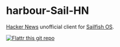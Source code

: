 # harbour-Sail-HN

[Hacker News](https://news.ycombinator.com/) unofficial client for [Sailfish OS](https://sailfishos.org).

[![Flattr this git repo](http://api.flattr.com/button/flattr-badge-large.png)](https://flattr.com/submit/auto?user_id=ilpianista&url=https://gitlab.com/ilpianista/harbour-SailHN&title=harbour-SailHN&language=&tags=jolla&category=software)